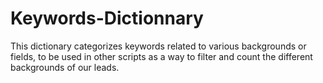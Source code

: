# Keywords-Dictionnary
This dictionary categorizes keywords related to various backgrounds or fields, to be used in other scripts as a way to filter and count the different backgrounds of our leads.
